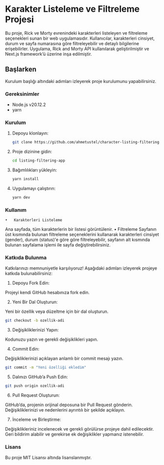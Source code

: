 # Karakter Listeleme ve Filtreleme Projesi

Bu proje, Rick ve Morty evrenindeki karakterleri listeleyen ve filtreleme seçenekleri sunan bir web uygulamasıdır. Kullanıcılar, karakterleri cinsiyet, durum ve sayfa numarasına göre filtreleyebilir ve detaylı bilgilerine erişebilirler. Uygulama, Rick and Morty API kullanılarak geliştirilmiştir ve Next.js framework’ü üzerine inşa edilmiştir.

## Başlarken

Kurulum başlığı altındaki adımları izleyerek proje kurulumunu yapabilirsiniz.

### Gereksinimler

- Node.js v20.12.2
- yarn

### Kurulum

1. Depoyu klonlayın:

   ```bash
   git clone https://github.com/ahmetustel/character-listing-filtering.git
   ```

2. Proje dizinine gidin:

   ```bash
   cd listing-filtering-app
   ```

3. Bağımlılıkları yükleyin:

   ```bash
   yarn install
   ```

4. Uygulamayı çalıştırın:

   ```bash
   yarn dev
   ```

### Kullanım

    •	Karakterleri Listeleme

Ana sayfada, tüm karakterlerin bir listesi görüntülenir.
• Filtreleme
Sayfanın üst kısmında bulunan filtreleme seçeneklerini kullanarak karakterleri cinsiyet (gender), durum (status)'e göre göre filtreleyebilir, sayfanın alt kısmında bulunan sayfalama işlemi ile sayfa değiştirebilirsiniz.

### Katkıda Bulunma

Katkılarınızı memnuniyetle karşılıyoruz! Aşağıdaki adımları izleyerek projeye katkıda bulunabilirsiniz:

1. Depoyu Fork Edin:

Projeyi kendi GitHub hesabınıza fork edin.

2. Yeni Bir Dal Oluşturun:

Yeni bir özellik veya düzeltme için bir dal oluşturun.

```bash
git checkout -b ozellik-adi
```

3. Değişikliklerinizi Yapın:

Kodunuzu yazın ve gerekli değişiklikleri yapın.

4. Commit Edin:

Değişikliklerinizi açıklayan anlamlı bir commit mesajı yazın.

```bash
git commit -m "Yeni özelliği ekledim"
```

5. Dalınızı GitHub’a Push Edin:

```bash
git push origin ozellik-adi
```

6. Pull Request Oluşturun:

GitHub’da, projenin orijinal deposuna bir Pull Request gönderin. Değişikliklerinizi ve nedenlerini ayrıntılı bir şekilde açıklayın.

7. İnceleme ve Birleştirme:

Değişiklikleriniz incelenecek ve gerekli görülürse projeye dahil edilecektir. Geri bildirim alabilir ve gerekirse ek değişiklikler yapmanız istenebilir.

### Lisans

Bu proje MIT Lisansı altında lisanslanmıştır.
